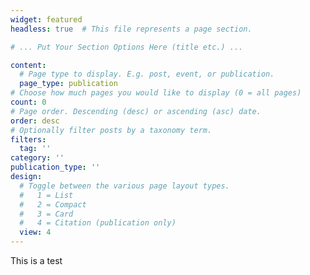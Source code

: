 ```yaml
---
widget: featured
headless: true  # This file represents a page section.

# ... Put Your Section Options Here (title etc.) ...

content:
  # Page type to display. E.g. post, event, or publication.
  page_type: publication
# Choose how much pages you would like to display (0 = all pages)
count: 0
# Page order. Descending (desc) or ascending (asc) date.
order: desc
# Optionally filter posts by a taxonomy term.
filters:
  tag: ''
category: ''
publication_type: ''
design:
  # Toggle between the various page layout types.
  #   1 = List
  #   2 = Compact
  #   3 = Card
  #   4 = Citation (publication only)
  view: 4
---
```


This is a test